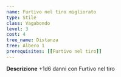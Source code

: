 ```yaml
---
name: Furtivo nel tiro migliorato
type: Stile
class: Vagabondo
level: 3
cost: 4
tree_name: Distanza
tree: Albero 1
prerequisites: [[Furtivo nel tiro]]
---
```


**Descrizione**
+1d6 danni con Furtivo nel tiro
